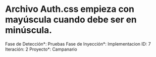 # Archivo Auth.css empieza con mayúscula cuando debe ser en minúscula.

Fase de Detección*: Pruebas
Fase de Inyección*: Implementacion
ID: 7
Iteración: 2
Proyecto*: Campanario